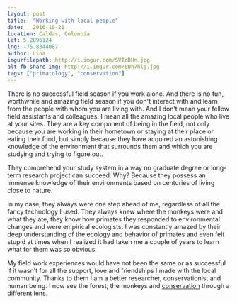 ```yaml
---
layout: post
title:  "Working with local people"
date:   2016-10-21
location: Caldas, Colombia
lat: 5.2896124
lng: -75.8344087
author: Lina
imgurfilepath: http://i.imgur.com/SVIcDHn.jpg
alt-fb-share-img: http://i.imgur.com/8Uh7hlg.jpg
tags: ["primatology", "conservation"]
---
```


There is no successful field season if you work alone. And there is no fun, worthwhile and amazing field season if you don't interact with and learn from the people with whom you are living with. And I don’t mean your fellow field assistants and colleagues. I mean all the amazing local people who live at your sites. They are a key component of being in the field, not only because you are working in their hometown or staying at their place or eating their food, but simply because they have acquired an astonishing knowledge of the environment that surrounds them and which you are studying and trying to figure out.

They comprehend your study system in a way no graduate degree or long-term research project can succeed. Why? Because they possess an immense knowledge of their environments based on centuries of living close to nature.

In my case, they always were one step ahead of me, regardless of all the fancy technology I used. They always knew where the monkeys were and what they ate, they know how primates they responded to environmental changes and were empirical ecologists. I was constantly amazed by their deep understanding of the ecology and behavior of primates and even felt stupid at times when I realized it had taken me a couple of years to learn what for them was so obvious. 

My field work experiences would have not been the same or as successful if it wasn't for all the support, love and friendships I made with the local community. Thanks to them I am a better researcher, conservationist and human being. I now see the forest, the monkeys and [conservation](http://conservaciontitigris.org/) through a different lens.

